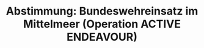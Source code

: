 ---
abstimmung:
  abstimmung: 2
  bundestagssitzung: 146
  legislaturperiode: 18
categories:
- Bundeswehr
- Ausland
data:
- title: Abstimmungsergebnis 20151217_2-data.pdf
  url: /res/abstimmungsliste/20151217_2-data.pdf
- title: Abstimmungsergebnis 20151217_2_xls-data.csv
  url: /res/abstimmungsliste/analyses/20151217_2_xls-data.csv
documents:
- local: /res/abstimmungsdaten/018-146-02/1806742.pdf
  title: Drucksache 18/06742.pdf
  url: http://dip21.bundestag.de/dip21/btd/18/067/1806742.pdf
- local: /res/abstimmungsdaten/018-146-02/1806945.pdf
  title: Drucksache 18/06945.pdf
  url: http://dip21.bundestag.de/dip21/btd/18/069/1806945.pdf
ergebnis:
  cdu/csu:
    enthaltung: 0
    gesamt: 310
    ja: 300
    nein: 0
    nichtabgegeben: 10
    ungueltig: 0
  die.linke:
    enthaltung: 0
    gesamt: 64
    ja: 0
    nein: 63
    nichtabgegeben: 1
    ungueltig: 0
  file: 20151217_2_xls-data.csv
  gruenen:
    enthaltung: 0
    gesamt: 63
    ja: 0
    nein: 58
    nichtabgegeben: 5
    ungueltig: 0
  spd:
    enthaltung: 1
    gesamt: 193
    ja: 167
    nein: 12
    nichtabgegeben: 13
    ungueltig: 0
layout: abstimmung
links:
- title: https://www.bundestag.de/parlament/plenum/abstimmung/abstimmung?id=381
  url: https://www.bundestag.de/parlament/plenum/abstimmung/abstimmung?id=381
preview: "Deutscher Bundestag\n\n146. Sitzung des Deutschen Bundestages\nam Donnerstag,\
  \ 17.Dezember 2015\n\nEndg\xFCltiges Ergebnis der Namentlichen Abstimmung Nr. 2\n\
  \nBeschlussempfehlung des Ausw\xE4rtigen Ausschusses (3. Ausschuss) zu dem Antrag\
  \ der\nBundesregierung\nFortsetzung der Beteiligung bewaffneter deutscher Streitkr\xE4\
  fte an der NATO-gef\xFChrten\nOperation ACTIVE ENDEAVOUR im Mittelmeer\nDrs. 18/6742\
  \ und 18/6945\n\nAbgegebene Stimmen insgesamt:\n\n601\n\nNicht abgegebene Stimmen:\n\
  Ja-Stimmen:\n\n29\n467\n\nNein-Stimmen:\n\n133\n\nEnthaltungen:\n\n1\n\nUng\xFC\
  ltige:\n\n0\n\nBerlin, den 17.12.2015\n\nBeginn: 12:09\nEnde: 12:12\n"
tags:
- Mittelmeer
- OAE
- NATO
title: 'Abstimmung: Bundeswehreinsatz im Mittelmeer (Operation ACTIVE ENDEAVOUR)'
---